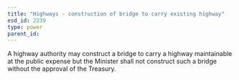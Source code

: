 ```yaml
---
title: "Highways - construction of bridge to carry existing highway"
esd_id: 2239
type: power
parent_id:  
---
```


A highway authority may construct a bridge to carry a highway maintainable at the public expense but the Minister shall not construct such a bridge without the approval of the Treasury.


